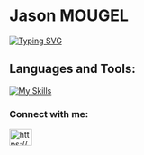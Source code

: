 # Jason MOUGEL
[![Typing SVG](https://readme-typing-svg.demolab.com/?lines=Welcome+to+my+profile)](https://git.io/typing-svg)

## Languages and Tools:

[![My Skills](https://skillicons.dev/icons?i=c,cpp,python,bash&theme=light)](https://skillicons.dev)

### Connect with me:
<p align="left">
<a href="https://linkedin.com/in/https://www.linkedin.com/in/jason-m-19ab68285/" target="blank"><img align="center" src="https://raw.githubusercontent.com/rahuldkjain/github-profile-readme-generator/master/src/images/icons/Social/linked-in-alt.svg" alt="https://www.linkedin.com/in/jason-m-19ab68285/" height="30" width="40" /></a>
</p>

